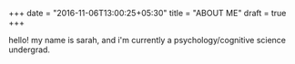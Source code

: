 +++
date = "2016-11-06T13:00:25+05:30"
title = "ABOUT ME"
draft = true
+++

hello! my name is sarah, and i'm currently a psychology/cognitive science undergrad.
